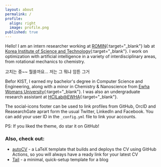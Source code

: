 ```yaml
---
layout: about
permalink: /
profile:
  align: right
  image: profile.png
published: true
---
```


Hello! I am an intern researcher working at [ROMIN](https://romin.re.kr/){:target="_blank"} lab at [Korea Institute of Science and Technology](https://www.kist.re.kr/eng/index.do){:target="_blank"}. I work on optimization with artificial intelligence in a variety of interdisciplinary areas, from rotational mechanics to chemistry. 

고치는 중~~ 뭘쓸까요...
저는 그 뭐냐 암튼 그거

Befor KIST, I earned my bachelor's degree in Computer Science and Engineering, along with a minor in Chemistry & Nanoscience from [Ewha Womans University](https://www.ewha.ac.kr/ewhaen/index.do){:target="_blank"}. I was also an undergraduate research assistant at [HCILab@EWHA](https://hcil-ewha.github.io/homepage/){:target="_blank"}.


The social-icons footer can be used to link profiles from GitHub, OrcID and ReasearchGate aprart form the usual Twitter, LinkedIn and Facebook. You can add your user ID in the `_config.yml` file to link your accounts.

PS: If you liked the theme, do star it on GitHub!

### Also, check out:

- [autoCV](https://github.com/jitinnair1/autocv) - a LaTeX template that builds and deploys the CV using GitHub Actions, so you will always have a ready link for your latest CV
- [Tail](https://github.com/jitinnair1/tail) - a minimal, quick-setup template for a blog
